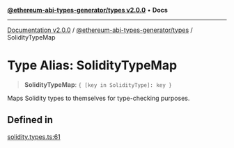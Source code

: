 [**@ethereum-abi-types-generator/types v2.0.0**](../README.md) • **Docs**

***

[Documentation v2.0.0](../../../packages.md) / [@ethereum-abi-types-generator/types](../README.md) / SolidityTypeMap

# Type Alias: SolidityTypeMap

> **SolidityTypeMap**: `{ [key in SolidityType]: key }`

Maps Solidity types to themselves for type-checking purposes.

## Defined in

[solidity.types.ts:61](https://github.com/niZmosis/ethereum-abi-types-generator/blob/34014c6ac1a58a7622fbd21e7421270aae38bf36/packages/types/src/solidity.types.ts#L61)
